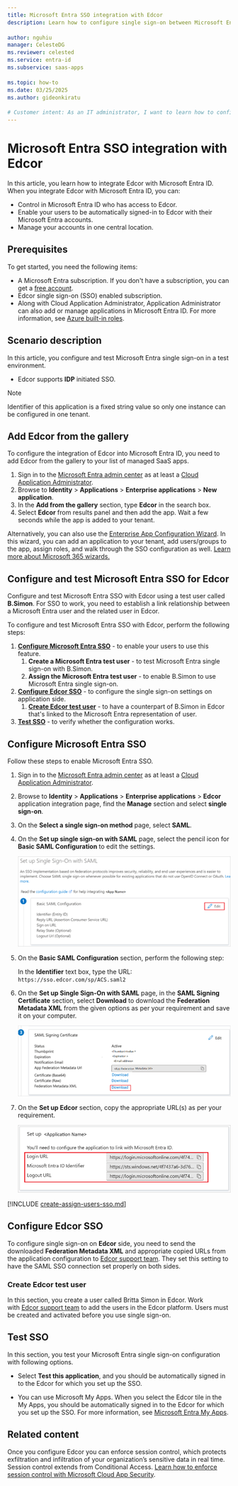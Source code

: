 ```yaml
---
title: Microsoft Entra SSO integration with Edcor
description: Learn how to configure single sign-on between Microsoft Entra ID and Edcor.

author: nguhiu
manager: CelesteDG
ms.reviewer: celested
ms.service: entra-id
ms.subservice: saas-apps

ms.topic: how-to
ms.date: 03/25/2025
ms.author: gideonkiratu

# Customer intent: As an IT administrator, I want to learn how to configure single sign-on between Microsoft Entra ID and Edcor so that I can control who has access to Edcor, enable automatic sign-in with Microsoft Entra accounts, and manage my accounts in one central location.
---
```

# Microsoft Entra SSO integration with Edcor

In this article,  you learn how to integrate Edcor with Microsoft Entra ID. When you integrate Edcor with Microsoft Entra ID, you can:

* Control in Microsoft Entra ID who has access to Edcor.
* Enable your users to be automatically signed-in to Edcor with their Microsoft Entra accounts.
* Manage your accounts in one central location.

## Prerequisites

To get started, you need the following items:

* A Microsoft Entra subscription. If you don't have a subscription, you can get a [free account](https://azure.microsoft.com/free/).
* Edcor single sign-on (SSO) enabled subscription.
* Along with Cloud Application Administrator, Application Administrator can also add or manage applications in Microsoft Entra ID.
For more information, see [Azure built-in roles](~/identity/role-based-access-control/permissions-reference.md).

## Scenario description

In this article,  you configure and test Microsoft Entra single sign-on in a test environment.

* Edcor supports **IDP** initiated SSO.

> [!NOTE]
> Identifier of this application is a fixed string value so only one instance can be configured in one tenant.

## Add Edcor from the gallery

To configure the integration of Edcor into Microsoft Entra ID, you need to add Edcor from the gallery to your list of managed SaaS apps.

1. Sign in to the [Microsoft Entra admin center](https://entra.microsoft.com) as at least a [Cloud Application Administrator](~/identity/role-based-access-control/permissions-reference.md#cloud-application-administrator).
1. Browse to **Identity** > **Applications** > **Enterprise applications** > **New application**.
1. In the **Add from the gallery** section, type **Edcor** in the search box.
1. Select **Edcor** from results panel and then add the app. Wait a few seconds while the app is added to your tenant.

 Alternatively, you can also use the [Enterprise App Configuration Wizard](https://portal.office.com/AdminPortal/home?Q=Docs#/azureadappintegration). In this wizard, you can add an application to your tenant, add users/groups to the app, assign roles, and walk through the SSO configuration as well. [Learn more about Microsoft 365 wizards.](/microsoft-365/admin/misc/azure-ad-setup-guides)

<a name='configure-and-test-azure-ad-sso-for-edcor'></a>

## Configure and test Microsoft Entra SSO for Edcor

Configure and test Microsoft Entra SSO with Edcor using a test user called **B.Simon**. For SSO to work, you need to establish a link relationship between a Microsoft Entra user and the related user in Edcor.

To configure and test Microsoft Entra SSO with Edcor, perform the following steps:

1. **[Configure Microsoft Entra SSO](#configure-azure-ad-sso)** - to enable your users to use this feature.
    1. **Create a Microsoft Entra test user** - to test Microsoft Entra single sign-on with B.Simon.
    1. **Assign the Microsoft Entra test user** - to enable B.Simon to use Microsoft Entra single sign-on.
1. **[Configure Edcor SSO](#configure-edcor-sso)** - to configure the single sign-on settings on application side.
    1. **[Create Edcor test user](#create-edcor-test-user)** - to have a counterpart of B.Simon in Edcor that's linked to the Microsoft Entra representation of user.
1. **[Test SSO](#test-sso)** - to verify whether the configuration works.

<a name='configure-azure-ad-sso'></a>

## Configure Microsoft Entra SSO

Follow these steps to enable Microsoft Entra SSO.

1. Sign in to the [Microsoft Entra admin center](https://entra.microsoft.com) as at least a [Cloud Application Administrator](~/identity/role-based-access-control/permissions-reference.md#cloud-application-administrator).
1. Browse to **Identity** > **Applications** > **Enterprise applications** > **Edcor** application integration page, find the **Manage** section and select **single sign-on**.
2. On the **Select a single sign-on method** page, select **SAML**.
3. On the **Set up single sign-on with SAML** page, select the pencil icon for **Basic SAML Configuration** to edit the settings.

    ![Screenshot shows to edit Basic S A M L Configuration.](common/edit-urls.png "Basic Configuration")

1. On the **Basic SAML Configuration** section, perform the following step:

    In the **Identifier** text box, type the URL:
    `https://sso.edcor.com/sp/ACS.saml2`

1. On the **Set up Single Sign-On with SAML** page, in the **SAML Signing Certificate** section, select **Download** to download the **Federation Metadata XML** from the given options as per your requirement and save it on your computer.

	![Screenshot shows the Certificate download link.](common/metadataxml.png "Certificate")

6. On the **Set up Edcor** section, copy the appropriate URL(s) as per your requirement.

	![Screenshot shows to copy appropriate configuration U R L.](common/copy-configuration-urls.png "Configuration")

<a name='create-an-azure-ad-test-user'></a>

[!INCLUDE [create-assign-users-sso.md](~/identity/saas-apps/includes/create-assign-users-sso.md)]

## Configure Edcor SSO

To configure single sign-on on **Edcor** side, you need to send the downloaded **Federation Metadata XML** and appropriate copied URLs from the application configuration to [Edcor support team](https://www.edcor.com/contact-us/). They set this setting to have the SAML SSO connection set properly on both sides.

### Create Edcor test user

In this section, you create a user called Britta Simon in Edcor. Work with [Edcor support team](https://www.edcor.com/contact-us/) to add the users in the Edcor platform. Users must be created and activated before you use single sign-on.

## Test SSO 

In this section, you test your Microsoft Entra single sign-on configuration with following options.

* Select **Test this application**, and you should be automatically signed in to the Edcor for which you set up the SSO.

* You can use Microsoft My Apps. When you select the Edcor tile in the My Apps, you should be automatically signed in to the Edcor for which you set up the SSO. For more information, see [Microsoft Entra My Apps](/azure/active-directory/manage-apps/end-user-experiences#azure-ad-my-apps).

## Related content

Once you configure Edcor you can enforce session control, which protects exfiltration and infiltration of your organization’s sensitive data in real time. Session control extends from Conditional Access. [Learn how to enforce session control with Microsoft Cloud App Security](/cloud-app-security/proxy-deployment-aad).
